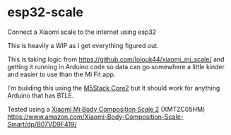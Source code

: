 # esp32-scale
Connect a Xiaomi scale to the internet using esp32

This is heavily a WIP as I get everything figured out.

This is taking logic from https://github.com/lolouk44/xiaomi_mi_scale/ and getting it running in Arduino code so data can go somewhere a little kinder and easier to use than the Mi Fit app.

I'm building this using the [M5Stack Core2](https://shop.m5stack.com/collections/stack-series/products/m5stack-core2-esp32-iot-development-kit) but it should work for anything Arduino that has BTLE. 

Tested using a [Xiaomi Mi Body Composition Scale 2](https://www.amazon.com/Xiaomi-Body-Composition-Scale-Smart/dp/B07VD9F419/) (XMTZC05HM) https://www.amazon.com/Xiaomi-Body-Composition-Scale-Smart/dp/B07VD9F419/
